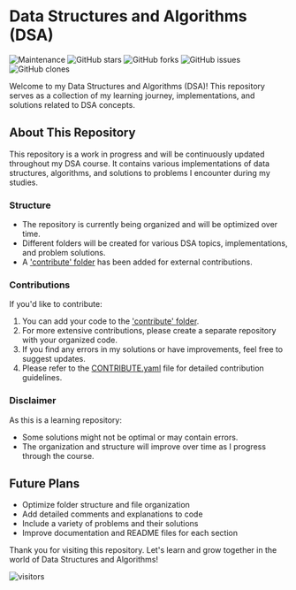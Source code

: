 # Data Structures and Algorithms (DSA)

![Maintenance](https://img.shields.io/badge/Maintained%3F-yes-green.svg)
![GitHub stars](https://img.shields.io/github/stars/saqibbedar/DSA.svg)
![GitHub forks](https://img.shields.io/github/forks/saqibbedar/DSA.svg)
![GitHub issues](https://img.shields.io/github/issues/saqibbedar/DSA.svg)
![GitHub clones](https://img.shields.io/github/clones/saqibbedar/DSA.svg)

Welcome to my Data Structures and Algorithms (DSA)! This repository serves as a collection of my learning journey, implementations, and solutions related to DSA concepts.

## About This Repository

This repository is a work in progress and will be continuously updated throughout my DSA course. It contains various implementations of data structures, algorithms, and solutions to problems I encounter during my studies.

### Structure

- The repository is currently being organized and will be optimized over time.
- Different folders will be created for various DSA topics, implementations, and problem solutions.
- A ['contribute' folder](./contribute/CONTRIBUTE.yaml) has been added for external contributions.

### Contributions

If you'd like to contribute:

1. You can add your code to the ['contribute' folder](./contribute).
2. For more extensive contributions, please create a separate repository with your organized code.
3. If you find any errors in my solutions or have improvements, feel free to suggest updates.
4. Please refer to the [CONTRIBUTE.yaml](./Contribute/CONTRIBUTE.yaml) file for detailed contribution guidelines.

### Disclaimer

As this is a learning repository:

- Some solutions might not be optimal or may contain errors.
- The organization and structure will improve over time as I progress through the course.

## Future Plans

- Optimize folder structure and file organization
- Add detailed comments and explanations to code
- Include a variety of problems and their solutions
- Improve documentation and README files for each section

Thank you for visiting this repository. Let's learn and grow together in the world of Data Structures and Algorithms!

![visitors](https://visitor-badge.laobi.icu/badge?page_id=saqibbedar.DSA)
